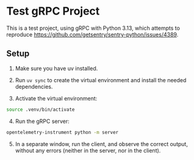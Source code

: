 # Test gRPC Project

This is a test project, using gRPC with Python 3.13, which attempts to reproduce https://github.com/getsentry/sentry-python/issues/4389.

## Setup

1. Make sure you have uv installed.

2. Run `uv sync` to create the virtual environment and install the needed dependencies.

3. Activate the virtual environment:

```bash
source .venv/bin/activate
```

4. Run the gRPC server:

```bash
opentelemetry-instrument python -m server
```

5. In a separate window, run the client, and observe the correct output, without any errors (neither in the server, nor in the client).
